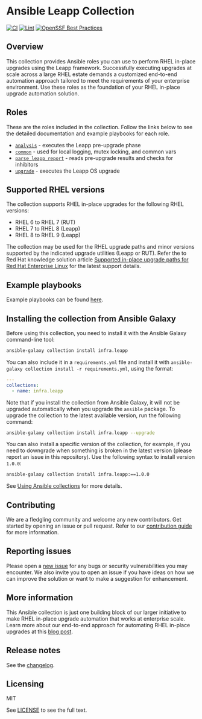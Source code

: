 # Ansible Leapp Collection

[![CI](https://github.com/redhat-cop/infra.leapp/workflows/CI/badge.svg?event=push)](https://github.com/redhat-cop/infra.leapp/actions) [![Lint](https://github.com/redhat-cop/infra.leapp/workflows/Yaml%20and%20Ansible%20Lint/badge.svg?event=push)](https://github.com/redhat-cop/infra.leapp/actions) [![OpenSSF Best Practices](https://bestpractices.coreinfrastructure.org/projects/7438/badge)](https://bestpractices.coreinfrastructure.org/projects/7438)

<!-- [![Codecov](https://img.shields.io/codecov/c/github/redhat-cop/infra.leapp)](https://codecov.io/gh/redhat-cop/infra.leapp) -->

## Overview

This collection provides Ansible roles you can use to perform RHEL in-place upgrades using the Leapp framework. Successfully executing upgrades at scale across a large RHEL estate demands a customized end-to-end automation approach tailored to meet the requirements of your enterprise environment. Use these roles as the foundation of your RHEL in-place upgrade automation solution.

## Roles

These are the roles included in the collection. Follow the links below to see the detailed documentation and example playbooks for each role.

- [`analysis`](./roles/analysis/) - executes the Leapp pre-upgrade phase
- [`common`](./roles/common/) - used for local logging, mutex locking, and common vars
- [`parse_leapp_report`](./roles/parse_leapp_report/) - reads pre-upgrade results and checks for inhibitors
- [`upgrade`](./roles/upgrade/) - executes the Leapp OS upgrade

## Supported RHEL versions

The collection supports RHEL in-place upgrades for the following RHEL versions:

- RHEL 6 to RHEL 7 (RUT)
- RHEL 7 to RHEL 8 (Leapp)
- RHEL 8 to RHEL 9 (Leapp)

The collection may be used for the RHEL upgrade paths and minor versions supported by the indicated upgrade utilities (Leapp or RUT). Refer the to Red Hat knowledge solution article [Supported in-place upgrade paths for Red Hat Enterprise Linux](https://access.redhat.com/articles/4263361) for the latest support details. 

## Example playbooks

Example playbooks can be found [here](./playbooks/).

## Installing the collection from Ansible Galaxy

Before using this collection, you need to install it with the Ansible Galaxy command-line tool:

```bash
ansible-galaxy collection install infra.leapp
```

You can also include it in a `requirements.yml` file and install it with `ansible-galaxy collection install -r requirements.yml`, using the format:

```yaml
---
collections:
  - name: infra.leapp
```

Note that if you install the collection from Ansible Galaxy, it will not be upgraded automatically when you upgrade the `ansible` package. To upgrade the collection to the latest available version, run the following command:

```bash
ansible-galaxy collection install infra.leapp --upgrade
```

You can also install a specific version of the collection, for example, if you need to downgrade when something is broken in the latest version (please report an issue in this repository). Use the following syntax to install version `1.0.0`:

```bash
ansible-galaxy collection install infra.leapp:==1.0.0
```

See [Using Ansible collections](https://docs.ansible.com/ansible/devel/user_guide/collections_using.html) for more details.

## Contributing

We are a fledgling community and welcome any new contributors. Get started by opening an issue or pull request. Refer to our [contribution guide](CONTRIBUTING.md) for more information.

## Reporting issues

Please open a [new issue](https://github.com/redhat-cop/infra.leapp/issues/new/choose) for any bugs or security vulnerabilities you may encounter. We also invite you to open an issue if you have ideas on how we can improve the solution or want to make a suggestion for enhancement.

## More information

This Ansible collection is just one building block of our larger initiative to make RHEL in-place upgrade automation that works at enterprise scale. Learn more about our end-to-end approach for automating RHEL in-place upgrades at this [blog post](https://red.ht/bobblog).

## Release notes

See the [changelog](https://github.com/redhat-cop/infra.leapp/tree/main/CHANGELOG.rst).

## Licensing

MIT

See [LICENSE](LICENSE) to see the full text.
